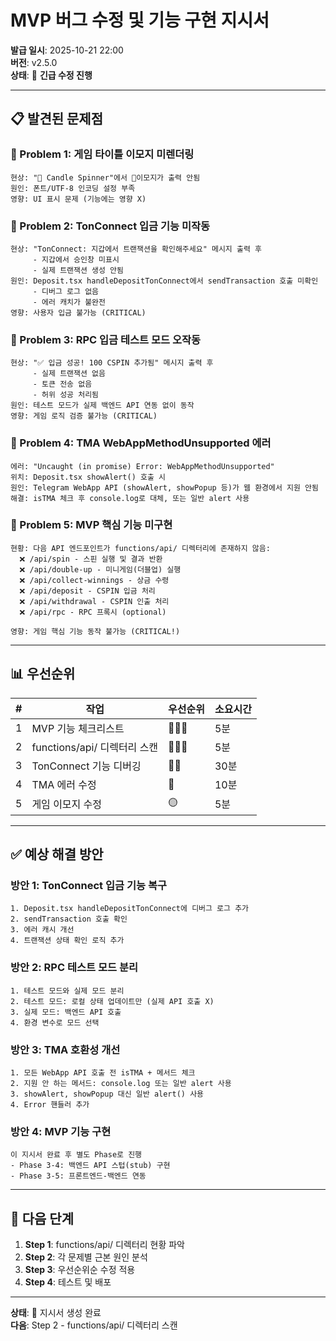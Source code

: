 # MVP 버그 수정 및 기능 구현 지시서

**발급 일시**: 2025-10-21 22:00  
**버전**: v2.5.0  
**상태**: 🚨 **긴급 수정 진행**  

---

## 📋 발견된 문제점

### 🔴 Problem 1: 게임 타이틀 이모지 미렌더링
```
현상: "🚀 Candle Spinner"에서 🚀이모지가 출력 안됨
원인: 폰트/UTF-8 인코딩 설정 부족
영향: UI 표시 문제 (기능에는 영향 X)
```

### 🔴 Problem 2: TonConnect 입금 기능 미작동
```
현상: "TonConnect: 지갑에서 트랜잭션을 확인해주세요" 메시지 출력 후
     - 지갑에서 승인창 미표시
     - 실제 트랜잭션 생성 안됨
원인: Deposit.tsx handleDepositTonConnect에서 sendTransaction 호출 미확인
     - 디버그 로그 없음
     - 에러 캐치가 불완전
영향: 사용자 입금 불가능 (CRITICAL)
```

### 🔴 Problem 3: RPC 입금 테스트 모드 오작동
```
현상: "✅ 입금 성공! 100 CSPIN 추가됨" 메시지 출력 후
     - 실제 트랜잭션 없음
     - 토큰 전송 없음
     - 허위 성공 처리됨
원인: 테스트 모드가 실제 백엔드 API 연동 없이 동작
영향: 게임 로직 검증 불가능 (CRITICAL)
```

### 🔴 Problem 4: TMA WebAppMethodUnsupported 에러
```
에러: "Uncaught (in promise) Error: WebAppMethodUnsupported"
위치: Deposit.tsx showAlert() 호출 시
원인: Telegram WebApp API (showAlert, showPopup 등)가 웹 환경에서 지원 안됨
해결: isTMA 체크 후 console.log로 대체, 또는 일반 alert 사용
```

### 🔴 Problem 5: MVP 핵심 기능 미구현
```
현황: 다음 API 엔드포인트가 functions/api/ 디렉터리에 존재하지 않음:
  ❌ /api/spin - 스핀 실행 및 결과 반환
  ❌ /api/double-up - 미니게임(더블업) 실행
  ❌ /api/collect-winnings - 상금 수령
  ❌ /api/deposit - CSPIN 입금 처리
  ❌ /api/withdrawal - CSPIN 인출 처리
  ❌ /api/rpc - RPC 프록시 (optional)

영향: 게임 핵심 기능 동작 불가능 (CRITICAL!)
```

---

## 📊 우선순위

| # | 작업 | 우선순위 | 소요시간 |
|---|------|---------|---------|
| 1 | MVP 기능 체크리스트 | 🔴🔴🔴 | 5분 |
| 2 | functions/api/ 디렉터리 스캔 | 🔴🔴🔴 | 5분 |
| 3 | TonConnect 기능 디버깅 | 🔴🔴 | 30분 |
| 4 | TMA 에러 수정 | 🔴 | 10분 |
| 5 | 게임 이모지 수정 | 🟡 | 5분 |

---

## ✅ 예상 해결 방안

### 방안 1: TonConnect 입금 기능 복구
```
1. Deposit.tsx handleDepositTonConnect에 디버그 로그 추가
2. sendTransaction 호출 확인
3. 에러 캐시 개선
4. 트랜잭션 상태 확인 로직 추가
```

### 방안 2: RPC 테스트 모드 분리
```
1. 테스트 모드와 실제 모드 분리
2. 테스트 모드: 로컬 상태 업데이트만 (실제 API 호출 X)
3. 실제 모드: 백엔드 API 호출
4. 환경 변수로 모드 선택
```

### 방안 3: TMA 호환성 개선
```
1. 모든 WebApp API 호출 전 isTMA + 메서드 체크
2. 지원 안 하는 메서드: console.log 또는 일반 alert 사용
3. showAlert, showPopup 대신 일반 alert() 사용
4. Error 핸들러 추가
```

### 방안 4: MVP 기능 구현
```
이 지시서 완료 후 별도 Phase로 진행
- Phase 3-4: 백엔드 API 스텁(stub) 구현
- Phase 3-5: 프론트엔드-백엔드 연동
```

---

## 🎯 다음 단계

1. **Step 1**: functions/api/ 디렉터리 현황 파악
2. **Step 2**: 각 문제별 근본 원인 분석
3. **Step 3**: 우선순위순 수정 적용
4. **Step 4**: 테스트 및 배포

---

**상태**: 📝 지시서 생성 완료  
**다음**: Step 2 - functions/api/ 디렉터리 스캔

